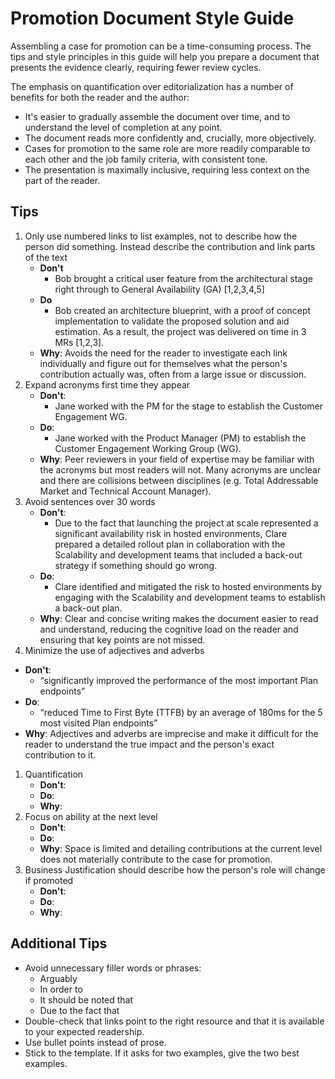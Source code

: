 # Promotion Document Style Guide

Assembling a case for promotion can be a time-consuming process. The tips and style principles in this guide will help you prepare a document that presents the evidence clearly, requiring fewer review cycles.

The emphasis on quantification over editorialization has a number of benefits for both the reader and the author:

- It's easier to gradually assemble the document over time, and to understand the level of completion at any point.
- The document reads more confidently and, crucially, more objectively.
- Cases for promotion to the same role are more readily comparable to each other and the job family criteria, with consistent tone.
- The presentation is maximally inclusive, requiring less context on the part of the reader.

## Tips

1. Only use numbered links to list examples, not to describe how the person did something. Instead describe the contribution and link parts of the text
   - **Don't**
     - Bob brought a critical user feature from the architectural stage right through to General Availability (GA) [1,2,3,4,5]
   - **Do**
     - Bob created an architecture blueprint, with a proof of concept implementation to validate the proposed solution and aid estimation. As a result, the project was delivered on time in 3 MRs [1,2,3].
   - **Why**: Avoids the need for the reader to investigate each link individually and figure out for themselves what the person's contribution actually was, often from a large issue or discussion.
1. Expand acronyms first time they appear
   - **Don't**:
     - Jane worked with the PM for the stage to establish the Customer Engagement WG.
   - **Do**:
     - Jane worked with the Product Manager (PM) to establish the Customer Engagement Working Group (WG).
   - **Why**: Peer reviewers in your field of expertise may be familiar with the acronyms but most readers will not. Many acronyms are unclear and there are collisions between disciplines (e.g. Total Addressable Market and Technical Account Manager).
1. Avoid sentences over 30 words
   - **Don't**:
     - Due to the fact that launching the project at scale represented a significant availability risk in hosted environments, Clare prepared a detailed rollout plan in collaboration with the Scalability and development teams that included a back-out strategy if something should go wrong.
   - **Do**:
     - Clare identified and mitigated the risk to hosted environments by engaging with the Scalability and development teams to establish a back-out plan.
   - **Why**: Clear and concise writing makes the document easier to read and understand, reducing the cognitive load on the reader and ensuring that key points are not missed.
1.  Minimize the use of adjectives and adverbs
   - **Don't**:
     - “significantly improved the performance of the most important Plan endpoints”
   - **Do**:
     - “reduced Time to First Byte (TTFB) by an average of 180ms for the 5 most visited Plan endpoints”
   - **Why**: Adjectives and adverbs are imprecise and make it difficult for the reader to understand the true impact and the person's exact contribution to it.
1. Quantification
   - **Don't**:
   - **Do**:
   - **Why**:
1. Focus on ability at the next level
   - **Don't**:
   - **Do**:
   - **Why**: Space is limited and detailing contributions at the current level does not materially contribute to the case for promotion.
1. Business Justification should describe how the person's role will change if promoted
   - **Don't**:
   - **Do**:
   - **Why**:

## Additional Tips

- Avoid unnecessary filler words or phrases:
  - Arguably
  - In order to
  - It should be noted that
  - Due to the fact that
- Double-check that links point to the right resource and that it is available to your expected readership.
- Use bullet points instead of prose.
- Stick to the template. If it asks for two examples, give the two best examples.
